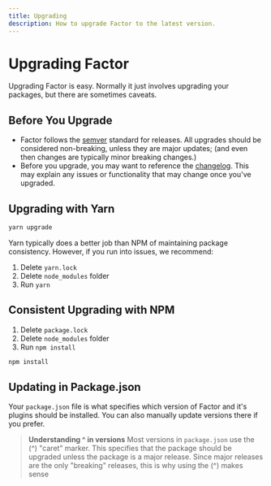```yaml
---
title: Upgrading
description: How to upgrade Factor to the latest version.
---
```


# Upgrading Factor 

Upgrading Factor is easy. Normally it just involves upgrading your packages, but there are sometimes caveats. 

## Before You Upgrade 

- Factor follows the [semver](https://semver.org/) standard for releases. All upgrades should be considered non-breaking, unless they are major updates; (and even then changes are typically minor breaking changes.)
- Before you upgrade, you may want to reference the [changelog](./changelog). This may explain any issues or functionality that may change once you've upgraded.

## Upgrading with Yarn 

```bash
yarn upgrade
```

Yarn typically does a better job than NPM of maintaining package consistency. However, if you run into issues, we recommend: 

1. Delete `yarn.lock`
2. Delete `node_modules` folder
3. Run `yarn`

## Consistent Upgrading with NPM 

1. Delete `package.lock`
2. Delete `node_modules` folder
3. Run `npm install`

```bash
npm install 
```

## Updating in Package.json

Your `package.json` file is what specifies which version of Factor and it's plugins should be installed. You can also manually update versions there if you prefer. 

> **Understanding ^ in versions** 
> Most versions in `package.json` use the (^) "caret" marker. This specifies that the package should be upgraded unless the package is a major release. Since major releases are the only "breaking" releases, this is why using the (^) makes sense
